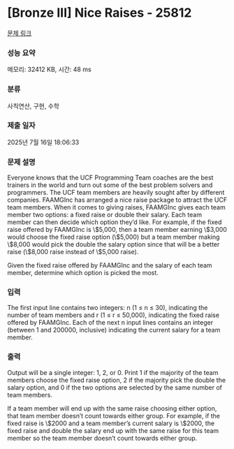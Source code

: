 # [Bronze III] Nice Raises - 25812 

[문제 링크](https://www.acmicpc.net/problem/25812) 

### 성능 요약

메모리: 32412 KB, 시간: 48 ms

### 분류

사칙연산, 구현, 수학

### 제출 일자

2025년 7월 16일 18:06:33

### 문제 설명

<p>Everyone knows that the UCF Programming Team coaches are the best trainers in the world and turn out some of the best problem solvers and programmers. The UCF team members are heavily sought after by different companies. FAAMGInc has arranged a nice raise package to attract the UCF team members. When it comes to giving raises, FAAMGInc gives each team member two options: a fixed raise or double their salary. Each team member can then decide which option they’d like. For example, if the fixed raise offered by FAAMGInc is \$5,000, then a team member earning \$3,000 would choose the fixed raise option (\$5,000) but a team member making \$8,000 would pick the double the salary option since that will be a better raise (\$8,000 raise instead of \$5,000 raise).</p>

<p>Given the fixed raise offered by FAAMGInc and the salary of each team member, determine which option is picked the most.</p>

### 입력 

 <p>The first input line contains two integers: n (1 ≤ n ≤ 30), indicating the number of team members and r (1 ≤ r ≤ 50,000), indicating the fixed raise offered by FAAMGInc. Each of the next n input lines contains an integer (between 1 and 200000, inclusive) indicating the current salary for a team member.</p>

### 출력 

 <p>Output will be a single integer: 1, 2, or 0. Print 1 if the majority of the team members choose the fixed raise option, 2 if the majority pick the double the salary option, and 0 if the two options are selected by the same number of team members.</p>

<p>If a team member will end up with the same raise choosing either option, that team member doesn’t count towards either group. For example, if the fixed raise is \$2000 and a team member’s current salary is \$2000, the fixed raise and double the salary end up with the same raise for this team member so the team member doesn’t count towards either group.</p>

